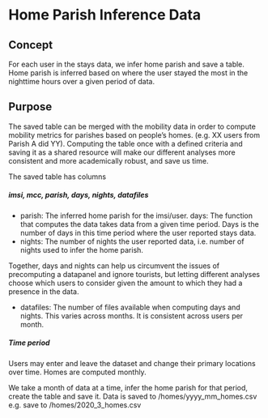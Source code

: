 # Home Parish Inference Data

## Concept
For each user in the stays data, we infer home parish and save a table.  
Home parish is inferred based  on where  the user stayed the most in the nighttime hours over a given period of data.

## Purpose
The saved table can be merged with the mobility data in order to compute mobility metrics for parishes based on people’s homes. (e.g. XX users from Parish A did YY).
Computing the table once with a defined criteria and saving it as a shared  resource will make our different analyses more consistent and more  academically robust, and save us time.

The saved  table has columns

##### imsi,  mcc, parish, days, nights, datafiles

- parish: The inferred home parish  for the imsi/user.
days: The function that  computes the data takes data from a given time period. Days is the  number of  days in  this time  period where the user reported stays data.
- nights: The number of nights the user  reported data, i.e. number  of nights  used to  infer the home parish.

Together, days and nights can help us circumvent  the  issues of precomputing a datapanel and ignore tourists, but letting different analyses choose which users  to consider given the amount  to which they had a presence in the data.

- datafiles:
The number of files available when computing days  and nights. This varies across months. It is consistent across users per month.

##### Time period
Users may enter and  leave the  dataset  and change  their  primary locations over time.
Homes are computed monthly.


We take a month of data at  a  time, infer the home parish for that period, create the table  and  save it.
Data is  saved  to /homes/yyyy_mm_homes.csv
e.g. save to
/homes/2020_3_homes.csv

